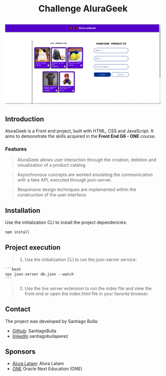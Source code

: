 <div align="center">
  <h1 align="center">
    Challenge AluraGeek
    <br />
    <br />
    <a href="https://github.com/SantiagoBulla/AluraGeek">
      <img src="./img/preview.png" alt="Aluraweek">
    </a>
  </h1>
</div>

## Introduction

AluraGeek is a Front end project, built with HTML, CSS and JavaScript. It aims to demonstrate the skills acquired in the **Front End G6 - ONE** course. 

### **Features**

> AluraGeek allows user interaction through the creation, deletion and visualization of a product catalog.

> Asynchronous concepts are worked emulating the communication with a fake API, executed through json-server.

> Responsive design techniques are implemented within the construction of the user interface.

## Installation

Use the initialization CLI to install the project dependencies:

```bash
npm install
```

## Project execution

> 1. Use the initialization CLI to run the json-server service:

    ```bash
    npx json-server db.json --watch
    ```
> 2. Use the live server extension to run the index file and view the front end or open the index.html file in your favorite browser.


## Contact

The project was developed by Santiago Bulla:

- [Github](https://github.com/SantiagoBulla): SantiagoBulla
- [linkedIn](https://www.linkedin.com/in/santiagobullaperez/) santiagobullaperez

## Sponsors

- [Alura Latam](https://www.linkedin.com/company/alura-latam/): Alura Latam
- [ONE](https://www.oracle.com/co/education/oracle-next-education/) Oracle Next Education (ONE)

